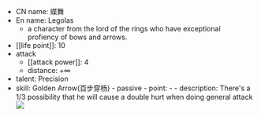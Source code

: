 - CN name: 蝶舞
- En name: Legolas
  - a character from the lord of the rings who have exceptional profiency of bows and arrows.
- [[life point]]: 10
- attack
  - [[attack power]]: 4
  - distance: $+\infty$
- talent: Precision
- skill: Golden Arrow(百步穿杨) - passive - point: - - description: There's a 1/3 possibility that he will cause a double hurt when doing general attack
  ![](https://imgsa.baidu.com/forum/w%3D580/sign=020c04c61fdfa9ecfd2e561f52d2f754/10d991d6277f9e2ff7d77bd21130e924ba99f3d9.jpg)
